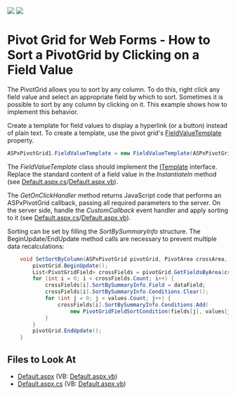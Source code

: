 <!-- default badges list -->
[![](https://img.shields.io/badge/Open_in_DevExpress_Support_Center-FF7200?style=flat-square&logo=DevExpress&logoColor=white)](https://supportcenter.devexpress.com/ticket/details/E1439)
[![](https://img.shields.io/badge/📖_How_to_use_DevExpress_Examples-e9f6fc?style=flat-square)](https://docs.devexpress.com/GeneralInformation/403183)
<!-- default badges end -->
# Pivot Grid for Web Forms - How to Sort a PivotGrid by Clicking on a Field Value

The PivotGrid allows you to sort by any column. To do this, right click any field value and select an appropriate field by which to sort. Sometimes it is possible to sort by any column by clicking on it. This example shows how to implement this behavior.

Create a template for field values to display a hyperlink (or a button) instead of plain text. To create a template, use the pivot grid's [FieldValueTemplate](https://docs.devexpress.com/AspNet/DevExpress.Web.ASPxPivotGrid.ASPxPivotGrid.FieldValueTemplate) property.


```cs
ASPxPivotGrid1.FieldValueTemplate = new FieldValueTemplate(ASPxPivotGrid1);
```


The *FieldValueTemplate* class should implement the [ITemplate](https://docs.microsoft.com/en-us/dotnet/api/system.web.ui.itemplate?view=netframework-4.8) interface. Replace the standard content of a field value in the *InstantiateIn* method (see [Default.aspx.cs](./CS/Default.aspx.cs#L82-L131)/[Default.aspx.vb](./VB/Default.aspx.vb#L81-L134)).


The *GetOnClickHandler* method returns JavaScript code that performs an ASPxPivotGrid callback, passing all required parameters to the server. On the server side, handle the *CustomCallback* event handler and apply sorting to it (see [Default.aspx.cs](./CS/Default.aspx.cs#L20-L71)/[Default.aspx.vb](./VB/Default.aspx.vb#L24-L70)).

Sorting can be set by filling the *SortBySummaryInfo* structure. The BeginUpdate/EndUpdate method calls are necessary to prevent multiple data recalculations:


```cs
    void SetSortByColumn(ASPxPivotGrid pivotGrid, PivotArea crossArea, PivotGridField dataField, List<PivotGridField> fields, List<object> values) {
        pivotGrid.BeginUpdate();
        List<PivotGridField> crossFields = pivotGrid.GetFieldsByArea(crossArea);
        for (int i = 0; i < crossFields.Count; i++) {
            crossFields[i].SortBySummaryInfo.Field = dataField;
            crossFields[i].SortBySummaryInfo.Conditions.Clear();
            for (int j = 0; j < values.Count; j++) {
                crossFields[i].SortBySummaryInfo.Conditions.Add(
                    new PivotGridFieldSortCondition(fields[j], values[j]));
            }
        }
        pivotGrid.EndUpdate();
    }
```
## Files to Look At

- [Default.aspx](./CS/Default.aspx) (VB: [Default.aspx.vb](./VB/Default.aspx.vb))
- [Default.aspx.cs](./CS/Default.aspx.cs) (VB: [Default.aspx.vb](./VB/Default.aspx.vb))
